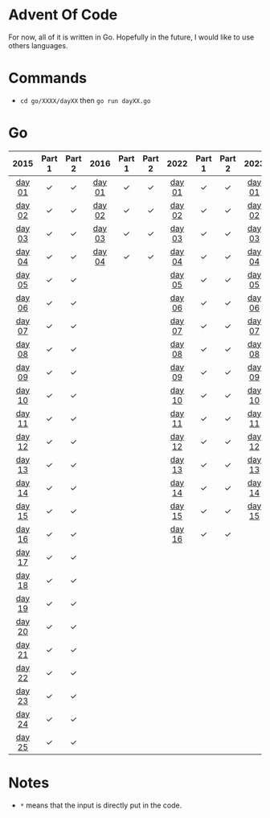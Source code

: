 # Advent Of Code

For now, all of it is written in Go. Hopefully in the future, I would like to use others languages.

# Commands

- `cd go/XXXX/dayXX` then `go run dayXX.go`

# Go

|2015|Part 1|Part 2|2016|Part 1|Part 2|2022|Part 1|Part 2|2023|Part 1|Part 2|
|:---:|:---:|:---:|:---:|:---:|:---:|:---:|:---:|:---:|:---:|:---:|:---:|
|[day 01](./go/2015/day01/day01.go)|&check;|&check;|[day 01](./go/2016/day01/day01.go)|&check;|&check;|[day 01](./go/2022/day01/day01.go)|&check;|&check;|[day 01](./go/2023/day01/day01.go)|&check;|&check;|
|[day 02](./go/2015/day02/day02.go)|&check;|&check;|[day 02](./go/2016/day02/day02.go)|&check;|&check;|[day 02](./go/2022/day02/day02.go)|&check;|&check;|[day 02](./go/2023/day02/day02.go)|&check;|&check;|
|[day 03](./go/2015/day03/day03.go)|&check;|&check;|[day 03](./go/2016/day03/day03.go)|&check;|&check;|[day 03](./go/2022/day03/day03.go)|&check;|&check;|[day 03](./go/2023/day03/day03.go)|&check;|&check;|
|[day 04](./go/2015/day04/day04.go)|&check;|&check;|[day 04](./go/2016/day04/day04.go)|&check;|&check;|[day 04](./go/2022/day04/day04.go)|&check;|&check;|[day 04](./go/2023/day04/day04.go)|&check;|&check;|
|[day 05](./go/2015/day05/day05.go)|&check;|&check;||||[day 05](./go/2022/day05/day05.go)|&check;|&check;|[day 05](./go/2023/day05/day05.go)|&check;|&check;|
|[day 06](./go/2015/day06/day06.go)|&check;|&check;||||[day 06](./go/2022/day06/day06.go)|&check;|&check;|[day 06](./go/2023/day06/day06.go)|&check;|&check;|
|[day 07](./go/2015/day07/day07.go)|&check;|&check;||||[day 07](./go/2022/day07/day07.go)|&check;|&check;|[day 07](./go/2023/day07/day07.go)|&check;|&check;|
|[day 08](./go/2015/day08/day08.go)|&check;|&check;||||[day 08](./go/2022/day08/day08.go)|&check;|&check;|[day 08](./go/2023/day08/day08.go)|&check;|&check;|
|[day 09](./go/2015/day09/day09.go)|&check;|&check;||||[day 09](./go/2022/day09/day09.go)|&check;|&check;|[day 09](./go/2023/day09/day09.go)|&check;|&check;|
|[day 10](./go/2015/day10/day10.go)|&check;|&check;||||[day 10](./go/2022/day10/day10.go)|&check;|&check;|[day 10](./go/2023/day10/day10.go)|&check;|&check;|
|[day 11](./go/2015/day11/day11.go)|&check;|&check;||||[day 11](./go/2022/day11/day11.go)|&check;|&check;|[day 11](./go/2023/day11/day11.go)|&check;|&check;|
|[day 12](./go/2015/day12/day12.go)|&check;|&check;||||[day 12](./go/2022/day12/day12.go)|&check;|&check;|[day 12](./go/2023/day12/day12.go)|&check;|&check;|
|[day 13](./go/2015/day13/day13.go)|&check;|&check;||||[day 13](./go/2022/day13/day13.go)|&check;|&check;|[day 13](./go/2023/day13/day13.go)|&check;|&check;|
|[day 14](./go/2015/day14/day14.go)|&check;|&check;||||[day 14](./go/2022/day14/day14.go)|&check;|&check;|[day 14](./go/2023/day14/day14.go)|&check;|&check;|
|[day 15](./go/2015/day15/day15.go)|&check;|&check;||||[day 15](./go/2022/day15/day15.go)|&check;|&check;|[day 15](./go/2023/day15/day15.go)|&check;|&check;|
|[day 16](./go/2015/day16/day16.go)|&check;|&check;||||[day 16](./go/2022/day16/day16.go)|&check;|&check;|
|[day 17](./go/2015/day17/day17.go)|&check;|&check;|||||||
|[day 18](./go/2015/day18/day18.go)|&check;|&check;|||||||
|[day 19](./go/2015/day19/day19.go)|&check;|&check;|||||||
|[day 20](./go/2015/day20/day20.go)|&check;|&check;|||||||
|[day 21](./go/2015/day21/day21.go)|&check;|&check;|||||||
|[day 22](./go/2015/day22/day22.go)|&check;|&check;|||||||
|[day 23](./go/2015/day23/day23.go)|&check;|&check;|||||||
|[day 24](./go/2015/day24/day24.go)|&check;|&check;|||||||
|[day 25](./go/2015/day25/day25.go)|&check;|&check;|||||||

# Notes

- `*` means that the input is directly put in the code. 